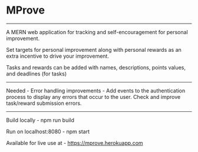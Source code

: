 # MProve

---

A MERN web application for tracking and self-encouragement for personal improvement.

Set targets for personal improvement along with personal rewards as an extra incentive to drive your improvement.

Tasks and rewards can be added with names, descriptions, points values, and deadlines (for tasks)

---

Needed - 
Error handling improvements - Add events to the authentication process to display any errors that occur to the user. Check and improve task/reward submission errors.

---

Build locally -
npm run build

Run on localhost:8080 -
npm start

Available for live use at -
https://mprove.herokuapp.com